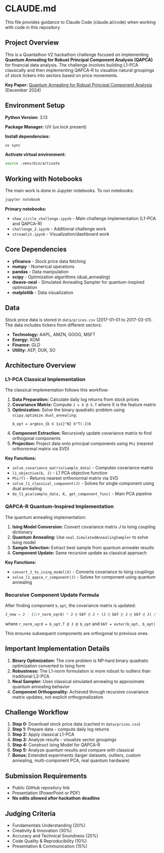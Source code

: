 # CLAUDE.md

This file provides guidance to Claude Code (claude.ai/code) when working with code in this repository.

## Project Overview

This is a Quantathon V2 hackathon challenge focused on implementing **Quantum Annealing for Robust Principal Component Analysis (QAPCA)** for financial data analysis. The challenge involves building L1-PCA classically and then implementing QAPCA-R to visualize natural groupings of stock tickers into sectors based on price movements.

**Key Paper:** [Quantum Annealing for Robust Principal Component Analysis](https://arxiv.org/pdf/2501.10431) (December 2024)

## Environment Setup

**Python Version:** 3.13

**Package Manager:** UV (uv.lock present)

**Install dependencies:**
```bash
uv sync
```

**Activate virtual environment:**
```bash
source .venv/bin/activate
```

## Working with Notebooks

The main work is done in Jupyter notebooks. To run notebooks:

```bash
jupyter notebook
```

**Primary notebooks:**
- `shaw_circle_challenge.ipynb` - Main challenge implementation (L1-PCA and QAPCA-R)
- `challenge_2.ipynb` - Additional challenge work
- `streamlit.ipynb` - Visualization/dashboard work

## Core Dependencies

- **yfinance** - Stock price data fetching
- **numpy** - Numerical operations
- **pandas** - Data manipulation
- **scipy** - Optimization algorithms (dual_annealing)
- **dwave-neal** - Simulated Annealing Sampler for quantum-inspired optimization
- **matplotlib** - Data visualization

## Data

Stock price data is stored in `data/prices.csv` (2017-01-01 to 2017-03-01). The data includes tickers from different sectors:
- **Technology:** AAPL, AMZN, GOOG, MSFT
- **Energy:** XOM
- **Finance:** GLD
- **Utility:** AEP, DUK, SO

## Architecture Overview

### L1-PCA Classical Implementation

The classical implementation follows this workflow:

1. **Data Preparation:** Calculate daily log returns from stock prices
2. **Covariance Matrix:** Compute `J = X @ X.T` where X is the feature matrix
3. **Optimization:** Solve the binary quadratic problem using `scipy.optimize.dual_annealing`:
   ```
   b_opt = argmin_{b ∈ {±1}^N} b^T(-J)b
   ```
4. **Component Extraction:** Recursively update covariance matrix to find orthogonal components
5. **Projection:** Project data onto principal components using `Phi` (nearest orthonormal matrix via SVD)

**Key Functions:**
- `solve_covariance_matrix(sample_data)` - Computes covariance matrix
- `l1_objective(b, J)` - L1 PCA objective function
- `Phi(T)` - Returns nearest orthonormal matrix via SVD
- `solve_l1_classical_component(J)` - Solves for single component using dual annealing
- `do_l1_pca(sample_data, K, get_component_func)` - Main PCA pipeline

### QAPCA-R Quantum-Inspired Implementation

The quantum annealing implementation:

1. **Ising Model Conversion:** Convert covariance matrix J to Ising coupling dictionary
2. **Quantum Annealing:** Use `neal.SimulatedAnnealingSampler` to solve Ising model
3. **Sample Selection:** Extract best sample from quantum annealer results
4. **Component Update:** Same recursive update as classical approach

**Key Functions:**
- `convert_J_to_ising_model(X)` - Converts covariance to Ising couplings
- `solve_l1_qapca_r_component(J)` - Solves for component using quantum annealing

### Recursive Component Update Formula

After finding component `b_opt`, the covariance matrix is updated:

```python
J_new = J - (2/r_norm_sqrd) * J @ bbT @ J + (J @ bbT @ J @ bbT @ J) / (r_norm_sqrd**2)
```

where `r_norm_sqrd = b_opt.T @ J @ b_opt` and `bbT = outer(b_opt, b_opt)`

This ensures subsequent components are orthogonal to previous ones.

## Important Implementation Details

1. **Binary Optimization:** The core problem is NP-hard binary quadratic optimization converted to Ising form
2. **Robustness:** The L1-norm formulation is more robust to outliers than traditional L2-PCA
3. **Neal Sampler:** Uses classical simulated annealing to approximate quantum annealing behavior
4. **Component Orthogonality:** Achieved through recursive covariance matrix updates, not explicit orthogonalization

## Challenge Workflow

1. **Step 0:** Download stock price data (cached in `data/prices.csv`)
2. **Step 1:** Prepare data - compute daily log returns
3. **Step 2:** Apply classical L1-PCA
4. **Step 3:** Analyze results - visualize sector groupings
5. **Step 4:** Construct Ising Model for QAPCA-R
6. **Step 5:** Analyze quantum results and compare with classical
7. **Bonus:** Extended experiments (larger datasets, outliers, custom annealing, multi-component PCA, real quantum hardware)

## Submission Requirements

- Public GitHub repository link
- Presentation (PowerPoint or PDF)
- **No edits allowed after hackathon deadline**

## Judging Criteria

- Fundamentals Understanding (20%)
- Creativity & Innovation (30%)
- Accuracy and Technical Soundness (25%)
- Code Quality & Reproducibility (10%)
- Presentation & Communication (15%)
